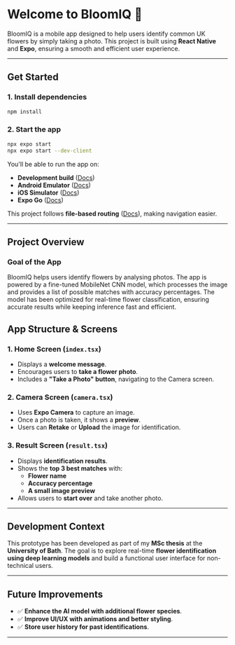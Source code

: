 # Welcome to BloomIQ 🌼

BloomIQ is a mobile app designed to help users identify common UK flowers by simply taking a photo. This project is built using **React Native** and **Expo**, ensuring a smooth and efficient user experience.

---

## **Get Started**

### 1. Install dependencies
```bash
npm install
```

### 2. Start the app
```bash
npx expo start
npx expo start --dev-client
```

You'll be able to run the app on:
- **Development build** ([Docs](https://docs.expo.dev/develop/development-builds/introduction/))
- **Android Emulator** ([Docs](https://docs.expo.dev/workflow/android-studio-emulator/))
- **iOS Simulator** ([Docs](https://docs.expo.dev/workflow/ios-simulator/))
- **Expo Go** ([Docs](https://expo.dev/go))

This project follows **file-based routing** ([Docs](https://docs.expo.dev/router/introduction/)), making navigation easier.

---

## **Project Overview**
### **Goal of the App**
BloomIQ helps users identify flowers by analysing photos. The app is powered by a fine-tuned MobileNet CNN model, which processes the image and provides a list of possible matches with accuracy percentages. The model has been optimized for real-time flower classification, ensuring accurate results while keeping inference fast and efficient.

## **App Structure & Screens**

### **1. Home Screen (`index.tsx`)**
- Displays a **welcome message**.
- Encourages users to **take a flower photo**.
- Includes a **"Take a Photo" button**, navigating to the Camera screen.

### **2. Camera Screen (`camera.tsx`)**
- Uses **Expo Camera** to capture an image.
- Once a photo is taken, it shows a **preview**.
- Users can **Retake** or **Upload** the image for identification.

### **3. Result Screen (`result.tsx`)**
- Displays **identification results**.
- Shows the **top 3 best matches** with:
  - **Flower name**
  - **Accuracy percentage**
  - **A small image preview**
- Allows users to **start over** and take another photo.

---

## **Development Context**
This prototype has been developed as part of my **MSc thesis** at the **University of Bath**. The goal is to explore real-time **flower identification using deep learning models** and build a functional user interface for non-technical users.

---

## **Future Improvements**
- ✅ **Enhance the AI model with additional flower species**.
- ✅ **Improve UI/UX with animations and better styling**.
- ✅ **Store user history for past identifications**.

---
